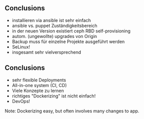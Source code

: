 ## Conclusions
* installieren via ansible ist sehr einfach
* ansible vs. puppet Zuständigkeitsbereich
* in der neuen Version existiert ceph RBD self-provisioning
* autom. (ungewollte) upgrades von Origin
* Backup muss für einzelne Projekte ausgeführt werden
* SeLinux!
* insgesamt sehr vielversprechend



## Conclusions
* sehr flexible Deployments
* All-in-one system (CI, CD)
* Viele Konzepte zu lernen
* richtiges "Dockerizing" ist nicht einfach!
* DevOps!

Note:
Dockerizing easy, but often involves many changes to app.
